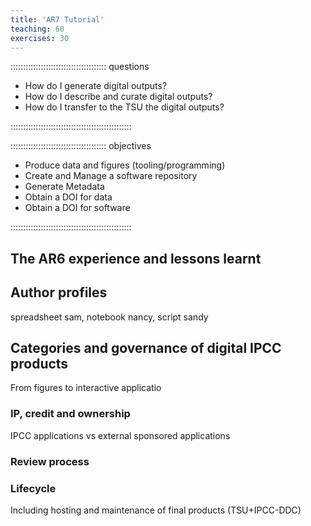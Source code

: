 ```yaml
---
title: 'AR7 Tutorial'
teaching: 60
exercises: 30
---
```


:::::::::::::::::::::::::::::::::::::: questions
- How do I generate digital outputs?
- How do I describe and curate digital outputs?
- How do I transfer to the TSU the digital outputs?
  
::::::::::::::::::::::::::::::::::::::::::::::::

:::::::::::::::::::::::::::::::::::::: objectives
- Produce data and figures (tooling/programming)
- Create and Manage a software repository
- Generate Metadata
- Obtain a DOI for data
- Obtain a DOI for software
  
::::::::::::::::::::::::::::::::::::::::::::::::


## The AR6 experience and lessons learnt

## Author profiles 
spreadsheet sam, notebook nancy, script sandy

## Categories and governance of digital IPCC products
  From figures to interactive applicatio

### IP, credit and ownership 
IPCC applications vs external sponsored applications

### Review process
### Lifecycle 
Including hosting and maintenance of final products (TSU+IPCC-DDC)
